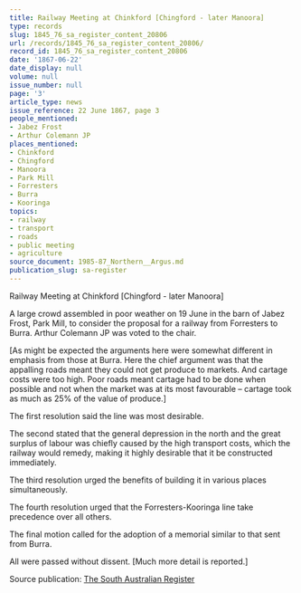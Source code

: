 ```yaml
---
title: Railway Meeting at Chinkford [Chingford - later Manoora]
type: records
slug: 1845_76_sa_register_content_20806
url: /records/1845_76_sa_register_content_20806/
record_id: 1845_76_sa_register_content_20806
date: '1867-06-22'
date_display: null
volume: null
issue_number: null
page: '3'
article_type: news
issue_reference: 22 June 1867, page 3
people_mentioned:
- Jabez Frost
- Arthur Colemann JP
places_mentioned:
- Chinkford
- Chingford
- Manoora
- Park Mill
- Forresters
- Burra
- Kooringa
topics:
- railway
- transport
- roads
- public meeting
- agriculture
source_document: 1985-87_Northern__Argus.md
publication_slug: sa-register
---
```


Railway Meeting at Chinkford [Chingford - later Manoora]

A large crowd assembled in poor weather on 19 June in the barn of Jabez Frost, Park Mill, to consider the proposal for a railway from Forresters to Burra.  Arthur Colemann JP was voted to the chair.

[As might be expected the arguments here were somewhat different in emphasis from those at Burra.  Here the chief argument was that the appalling roads meant they could not get produce to markets.  And cartage costs were too high.  Poor roads meant cartage had to be done when possible and not when the market was at its most favourable – cartage took as much as 25% of the value of produce.]

The first resolution said the line was most desirable.

The second stated that the general depression in the north and the great surplus of labour was chiefly caused by the high transport costs, which the railway would remedy, making it highly desirable that it be constructed immediately.

The third resolution urged the benefits of building it in various places simultaneously.

The fourth resolution urged that the Forresters-Kooringa line take precedence over all others.

The final motion called for the adoption of a memorial similar to that sent from Burra.

All were passed without dissent.  [Much more detail is reported.]

Source publication: [The South Australian Register](/publications/sa-register/)

